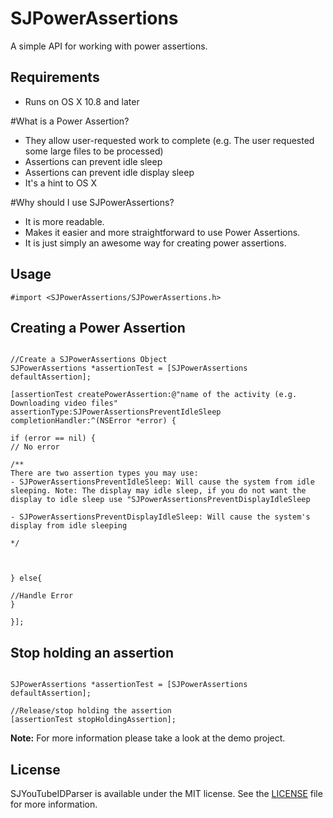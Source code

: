 SJPowerAssertions
=================
A simple API for working with power assertions.

## Requirements
- Runs on OS X 10.8 and later

#What is a Power Assertion?
- They allow user-requested work to complete (e.g. The user requested some large files to be processed)
- Assertions can prevent idle sleep
- Assertions can prevent idle display sleep
- It's a hint to OS X

#Why should I use SJPowerAssertions?

- It is more readable.
- Makes it easier and more straightforward to use Power Assertions.
- It is just simply an awesome way for creating power assertions.


## Usage

```
#import <SJPowerAssertions/SJPowerAssertions.h>

```

## Creating a Power Assertion
```objc

//Create a SJPowerAssertions Object
SJPowerAssertions *assertionTest = [SJPowerAssertions defaultAssertion];

[assertionTest createPowerAssertion:@"name of the activity (e.g. Downloading video files" assertionType:SJPowerAssertionsPreventIdleSleep completionHandler:^(NSError *error) {

if (error == nil) {
// No error

/**
There are two assertion types you may use:
- SJPowerAssertionsPreventIdleSleep: Will cause the system from idle sleeping. Note: The display may idle sleep, if you do not want the display to idle sleep use "SJPowerAssertionsPreventDisplayIdleSleep

- SJPowerAssertionsPreventDisplayIdleSleep: Will cause the system's display from idle sleeping

*/



} else{

//Handle Error
}

}];

```

## Stop holding an assertion

```objc

SJPowerAssertions *assertionTest = [SJPowerAssertions defaultAssertion];

//Release/stop holding the assertion
[assertionTest stopHoldingAssertion];

```

**Note:** For more information please take a look at the demo project.
## License

SJYouTubeIDParser is available under the MIT license. See the [LICENSE](https://github.com/SoneeJohn/SJPowerAssertions/blob/master/LICENSE) file for more information.